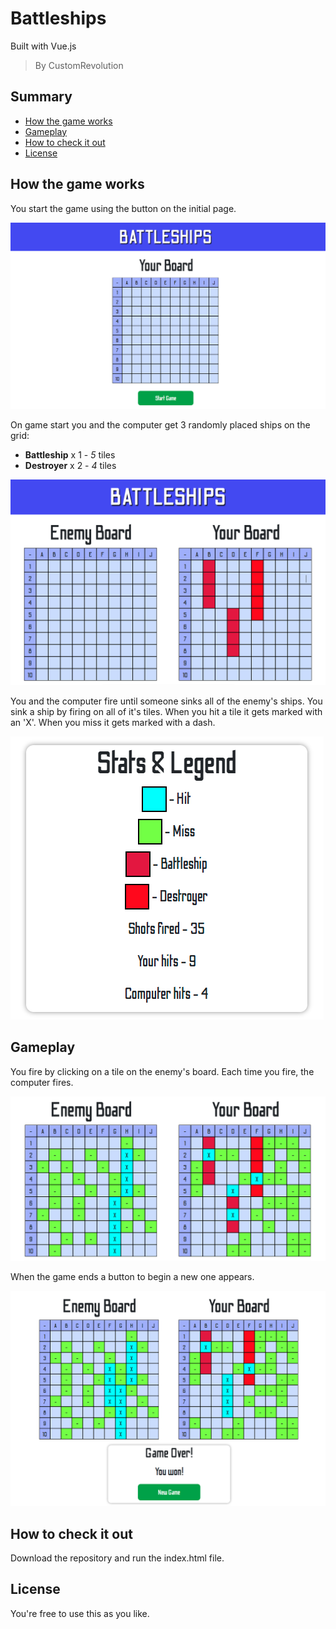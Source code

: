 # Battleships

Built with Vue.js

> By CustomRevolution

## Summary

* [How the game works](#how-the-game-works)
* [Gameplay](#gameplay)
* [How to check it out](#how-to-check-it-out)
* [License](#license)


## How the game works

You start the game using the button on the initial page.

![Home page](https://raw.githubusercontent.com/customrevolution/battleships-game/main/docs/images/game-home.png)


On game start you and the computer get 3 randomly placed ships on the grid:
* **Battleship** x 1 - *5* tiles
* **Destroyer** x 2 - *4* tiles

![Started game](https://raw.githubusercontent.com/customrevolution/battleships-game/main/docs/images/game-start2.png)

You and the computer fire until someone sinks all of the enemy's ships.
You sink a ship by firing on all of it's tiles.
When you hit a tile it gets marked with an 'X'. When you miss it gets marked with a dash.

![Game stats](https://raw.githubusercontent.com/customrevolution/battleships-game/main/docs/images/game-stats.png)

## Gameplay

You fire by clicking on a tile on the enemy's board. Each time you fire, the computer fires.

![Gameplay](https://raw.githubusercontent.com/customrevolution/battleships-game/main/docs/images/game-play3.png)

When the game ends a button to begin a new one appears.

![Gameplay](https://raw.githubusercontent.com/customrevolution/battleships-game/main/docs/images/game-over.png)


## How to check it out

Download the repository and run the index.html file.

## License

You're free to use this as you like.
